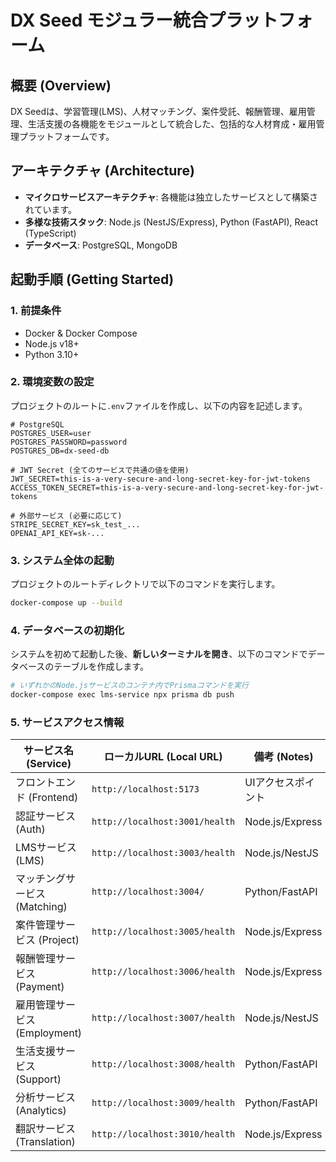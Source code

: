 # DX Seed モジュラー統合プラットフォーム

## 概要 (Overview)
DX Seedは、学習管理(LMS)、人材マッチング、案件受託、報酬管理、雇用管理、生活支援の各機能をモジュールとして統合した、包括的な人材育成・雇用管理プラットフォームです。

## アーキテクチャ (Architecture)
- **マイクロサービスアーキテクチャ**: 各機能は独立したサービスとして構築されています。
- **多様な技術スタック**: Node.js (NestJS/Express), Python (FastAPI), React (TypeScript)
- **データベース**: PostgreSQL, MongoDB

## 起動手順 (Getting Started)

### 1. 前提条件
- Docker & Docker Compose
- Node.js v18+
- Python 3.10+

### 2. 環境変数の設定
プロジェクトのルートに`.env`ファイルを作成し、以下の内容を記述します。

```env
# PostgreSQL
POSTGRES_USER=user
POSTGRES_PASSWORD=password
POSTGRES_DB=dx-seed-db

# JWT Secret (全てのサービスで共通の値を使用)
JWT_SECRET=this-is-a-very-secure-and-long-secret-key-for-jwt-tokens
ACCESS_TOKEN_SECRET=this-is-a-very-secure-and-long-secret-key-for-jwt-tokens

# 外部サービス (必要に応じて)
STRIPE_SECRET_KEY=sk_test_...
OPENAI_API_KEY=sk-...
```

### 3. システム全体の起動
プロジェクトのルートディレクトリで以下のコマンドを実行します。
```bash
docker-compose up --build
```

### 4. データベースの初期化
システムを初めて起動した後、**新しいターミナルを開き**、以下のコマンドでデータベースのテーブルを作成します。
```bash
# いずれかのNode.jsサービスのコンテナ内でPrismaコマンドを実行
docker-compose exec lms-service npx prisma db push
```

### 5. サービスアクセス情報

| サービス名 (Service)       | ローカルURL (Local URL)       | 備考 (Notes) |
| -------------------------- | ------------------------------- | ------------------ |
| フロントエンド (Frontend)      | `http://localhost:5173`       | UIアクセスポイント |
| 認証サービス (Auth)        | `http://localhost:3001/health`  | Node.js/Express  |
| LMSサービス (LMS)          | `http://localhost:3003/health`  | Node.js/NestJS   |
| マッチングサービス (Matching)  | `http://localhost:3004/`        | Python/FastAPI   |
| 案件管理サービス (Project)   | `http://localhost:3005/health`  | Node.js/Express  |
| 報酬管理サービス (Payment)   | `http://localhost:3006/health`  | Node.js/Express  |
| 雇用管理サービス (Employment)  | `http://localhost:3007/health`  | Node.js/NestJS   |
| 生活支援サービス (Support)   | `http://localhost:3008/health`  | Python/FastAPI   |
| 分析サービス (Analytics)   | `http://localhost:3009/health`  | Python/FastAPI   |
| 翻訳サービス (Translation) | `http://localhost:3010/health`  | Node.js/Express  |